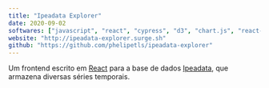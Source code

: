 ```yaml
---
title: "Ipeadata Explorer"
date: 2020-09-02
softwares: ["javascript", "react", "cypress", "d3", "chart.js", "react-testing-library"]
website: "http://ipeadata-explorer.surge.sh"
github: "https://github.com/phelipetls/ipeadata-explorer"
---
```


Um frontend escrito em [React](https://reactjs.org/docs/getting-started.html)
para a base de dados [Ipeadata](http://ipeadata.gov.br/api/), que armazena
diversas séries temporais.
